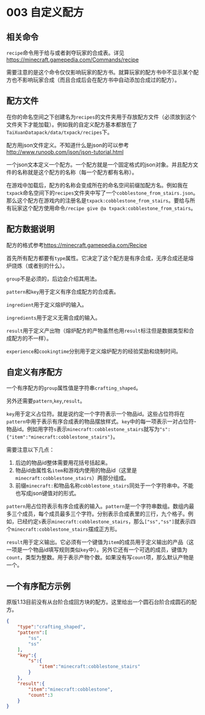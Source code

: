 # 003 自定义配方

## 相关命令

`recipe`命令用于给与或者剥夺玩家的合成表。详见<https://minecraft.gamepedia.com/Commands/recipe>

需要注意的是这个命令仅仅影响玩家的配方书。就算玩家的配方书中不显示某个配方也不影响玩家合成（而且合成后会在配方书中自动添加合成过的配方）。

## 配方文件

在你的命名空间之下创建名为`recipes`的文件夹用于存放配方文件（必须放到这个文件夹下才能加载）。例如我的自定义配方基本都放在了`TaiXuanDatapack/data/txpack/recipes`下。

配方用json文件定义。不知道什么是json的可以参考<http://www.runoob.com/json/json-tutorial.html>

一个json文本定义一个配方。一个配方就是一个固定格式的json对象。并且配方文件的名称就是这个配方的名称（每一个配方都有名称）。

在游戏中加载后，配方的名称会变成所在的命名空间前缀加配方名。例如我在`txpack`命名空间下的`recipes`文件夹中写了一个`cobblestone_from_stairs.json`。那么这个配方在游戏内的注册名是`txpack:cobblestone_from_stairs`。要给与所有玩家这个配方使用命令`/recipe give @a txpack:cobblestone_from_stairs`。

## 配方数据说明

配方的格式参考<https://minecraft.gamepedia.com/Recipe>

首先所有配方都要有`type`属性。它决定了这个配方是有序合成，无序合成还是熔炉烧炼（或者别的什么）。

`group`不是必须的，后边会介绍其用法。

`pattern`和`key`用于定义有序合成配方的合成表。

`ingredient`用于定义熔炉的输入。

`ingredients`用于定义无需合成的输入。

`result`用于定义产出物（熔炉配方的产物虽然也用`result`标注但是数据类型和合成配方的不一样）。

`experience`和`cookingtime`分别用于定义熔炉配方的经验奖励和烧制时间。

## 自定义有序配方

一个有序配方的`group`属性值是字符串`crafting_shaped`。

另外还需要`pattern`,`key`,`result`。

`key`用于定义占位符。就是说约定一个字符表示一个物品id。这些占位符将在`pattern`中用于表示有序合成表的物品摆放样式。`key`中的每一项表示一对占位符-物品id。例如用字符`s`表示`minecraft:cobblestone_stairs`就写为`"s":{"item":"minecraft:cobblestone_stairs"}`。

需要注意以下几点：

1. 后边的物品id整体需要用花括号括起来。
1. 物品id由属性名`item`和游戏内使用的物品id（这里是`minecraft:cobblestone_stairs`）两部分组成。
1. 前缀`minecraft:`和物品名称`cobblestone_stairs`同处于一个字符串中。不能也写成json键值对的形式。

`pattern`用占位符表示有序合成表的输入。`pattern`是一个字符串数组。数组内最多三个成员，每个成员最多三个字符。分别表示合成表里的三行，九个格子。例如，已经约定`s`表示`minecraft:cobblestone_stairs`，那么`["ss","ss"]`就表示四个`minecraft:cobblestone_stairs`摆成正方形。

`result`用于定义输出。它必须有一个键值为`item`的成员用于定义输出的产品（这一项是一个物品id填写规则类似`key`中）。另外它还有一个可选的成员，键值为`count`，类型为整数。用于表示产物个数。如果没有写`count`项，那么默认产物是一个。

## 一个有序配方示例

原版1.13目前没有从台阶合成回方块的配方。这里给出一个圆石台阶合成圆石的配方。

```json
{
    "type":"crafting_shaped",
    "pattern":[
        "ss",
        "ss"
    ],
    "key":{
        "s":{
            "item":"minecraft:cobblestone_stairs"
        }
    },
    "result":{
        "item":"minecraft:cobblestone",
        "count":3
    }
}
```
